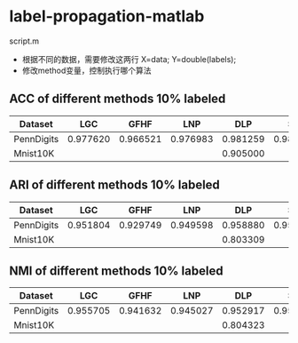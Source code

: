 # label-propagation-matlab

script.m  

+ 根据不同的数据，需要修改这两行
X=data;
Y=double(labels);
+ 修改method变量，控制执行哪个算法

## ACC of different methods 10% labeled 
| Dataset    | LGC      | GFHF     | LNP      | DLP      | SIS      |
| ---------- | -------- | -------- | -------- | -------- | -------- |
| PennDigits | 0.977620 | 0.966521 | 0.976983 | 0.981259 | 0.980258 |
| Mnist10K   |          |          |          | 0.905000 |          |


## ARI of different methods 10% labeled 
| Dataset    | LGC      | GFHF     | LNP      | DLP      | SIS      |
| ---------- | -------- | -------- | -------- | -------- | -------- |
| PennDigits | 0.951804 | 0.929749 | 0.949598 | 0.958880 | 0.956694 |
| Mnist10K   |          |          |          | 0.803309 |          |

## NMI of different methods 10% labeled 
| Dataset    | LGC      | GFHF     | LNP      | DLP      | SIS      |
| ---------- | -------- | -------- | -------- | -------- | -------- |
| PennDigits | 0.955705 | 0.941632 | 0.945027 | 0.952917 | 0.952066 |
| Mnist10K   |          |          |          | 0.804323 |          |
